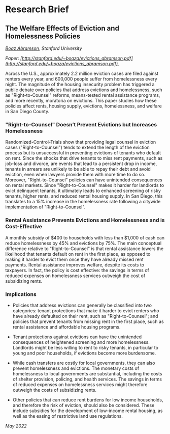 ﻿# Research Brief

## The Welfare Effects of Eviction and Homelessness Policies

*[Boaz Abramson](https://stanford.edu/~boaza/), Stanford University*

*Paper: [http://stanford.edu/~boaza/evictions_abramson.pdf](http://stanford.edu/~boaza/evictions_abramson.pdf),*

Across the U.S., approximately 2.2 million eviction cases are filed against renters every year, and 600,000 people suffer from homelessness every night. The magnitude of the housing insecurity problem has triggered a public debate over policies that address evictions and homelessness, such as "Right-to-Counsel" reforms, means-tested rental assistance programs, and more recently, moratoria on evictions. This paper studies how these policies affect rents, housing supply, evictions, homelessness, and welfare in San Diego County.

### "Right-to-Counsel" Doesn’t Prevent Evictions but Increases Homelessness

Randomized-Control-Trials show that providing legal counsel in eviction cases ("Right-to-Counsel") tends to extend the length of the eviction process but is unsuccessful in preventing evictions of tenants who default on rent. Since the shocks that drive tenants to miss rent payments, such as job-loss and divorce, are events that lead to a persistent drop in income, tenants in arrears are unlikely to be able to repay their debt and avoid eviction, even when lawyers provide them with more time to do so. Moreover, "Right-to-Counsel" policies can have unintended consequences on rental markets. Since "Right-to-Counsel" makes it harder for landlords to evict delinquent tenants, it ultimately leads to enhanced screening of risky tenants, higher rents, and reduced rental housing supply. In San Diego, this translates to a 15% increase in the homelessness rate following a citywide implementation of "Right-to-Counsel".

### Rental Assistance Prevents Evictions and Homelessness and is Cost-Effective

A monthly subsidy of $400 to households with less than $1,000 of cash can reduce homelessness by 45% and evictions by 75%. The main conceptual difference relative to "Right-to-Counsel" is that rental assistance lowers the likelihood that tenants default on rent in the first place, as opposed to making it harder to evict them once they have already missed rent payments. Rental assistance improves welfare, despite its costs to taxpayers. In fact, the policy is cost effective: the savings in terms of reduced expenses on homelessness services outweigh the cost of subsidizing rents.

### Implications

* Policies that address evictions can generally be classified into two categories: tenant protections that make it harder to evict renters who have already defaulted on their rent, such as "Right-to-Counsel"; and policies that prevent tenants from missing rent in the first place, such as rental assistance and affordable housing programs.

* Tenant protections against evictions can have the unintended consequences of heightened screening and more homelessness. Landlords might be less willing to rent to risky tenants, in particular to young and poor households, if evictions become more burdensome.

* While cash transfers are costly for local governments, they can also prevent homelessness and evictions. The monetary costs of homelessness to local governments are substantial, including the costs of shelter provision, policing, and health services. The savings in terms of reduced expenses on homelessness services might therefore outweigh the costs of subsidizing rents.

* Other policies that can reduce rent burdens for low income households, and therefore the risk of eviction, should also be considered. These include subsidies for the development of low-income rental housing, as well as the easing of restrictive land use regulations.


*May 2022*
